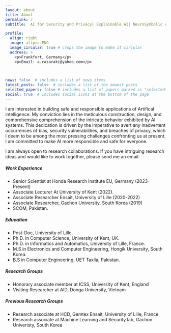 ```yaml
---
layout: about
title: About
permalink: /
subtitle:  AI for Security and Privacy| Explainable AI| NeuroSymbolic AI| Generative AI

profile:
  align: right
  image: alipic.PNG
  image_circular: true # crops the image to make it circular
  address: >
    <p>Frankfurt, Germany</p>
    <p>Email: a.razaraki@yahoo.com</p>

    

news: false  # includes a list of news items
latest_posts: false  # includes a list of the newest posts
selected_papers: false # includes a list of papers marked as "selected={true}"
social: true  # includes social icons at the bottom of the page
---
```

<p>
I am interested in building safe and responsible applications of Artifical intelligence.  My conviction lies in the meticulous construction, design, and comprehensive comprehension of the intricate behavior exhibited by AI systems. This dedication is driven by the imperative to avert any inadvertent occurrences of bias, security vulnerabilities, and breaches of privacy, which I deem to be among the most pressing challenges confronting us at present. I am committed to make AI more responsible and safe for everyone.</p>

<p>
I am always open to research collaborations. If you have intriguing research ideas and would like to work together, please send me an email.</p>

<h5> Work Experience</h5>
<ul>
<li>Senior Scientist at Honda Research Institute EU, Germany (2023-Present)</li>
<li>Associate Lecturer  At University of Kent (2022).</li>
<li>Associate Researcher Ensait, University of Lille (2020-2022)</li>
<li>Associate Researcher, Gachon University, South Korea (2019)</li>
<li>SCOM, Pakistan.</li>
</ul>  


<h5> Education</h5>
<ul>
<li>Post-Doc, University of Lille.</li>
<li>Ph.D. in Computer Science, University of Kent, UK.</li>
<li>Ph.D. in Informatics and Automatics, University of Lille, France.</li>
<li>M.S in Electronics and Computer Engineering, Hongik University, South Korea.</li>
<li>B.S in Computer Engineering, UET Taxila, Pakistan.</li>
</ul>  

<h5>Research Groups</h5>
<ul>
<li>Honorary associate member at ICSS, University of Kent, England</li>
<li>Visiting Researcher at AID, Donga University, Vietnam</li>
</ul>  

<h5>Previous Research Groups</h5>
<ul>
<li>Research associate at HCD, Gemtex Ensait, University of Lille, France</li>
<li> Research associate at Machine Learning and Security lab, Gachon Univeristy, South Korea</li>
</ul>  


